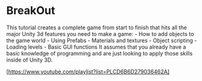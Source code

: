 # BreakOut
This tutorial creates a complete game from start to finish that hits all the major Unity 3d features you need to make a game: - How to add objects to the game world - Using Prefabs - Materials and textures - Object scripting - Loading levels - Basic GUI functions It assumes that you already have a basic knowledge of programming and are just looking to apply those skills inside of Unity 3D.

[https://www.youtube.com/playlist?list=PLCD6B6D279036462A]